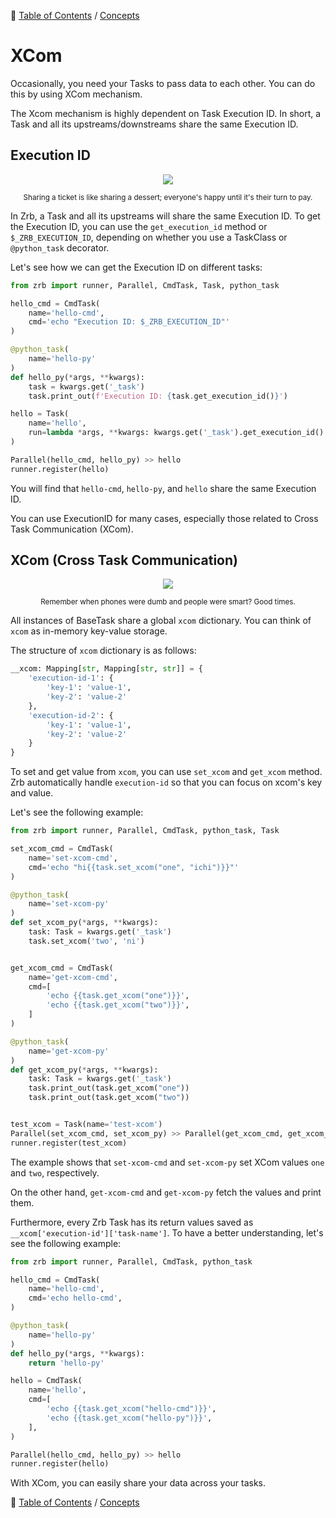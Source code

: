 🔖 [Table of Contents](../README.md) / [Concepts](README.md)

# XCom

Occasionally, you need your Tasks to pass data to each other. You can do this by using XCom mechanism.

The Xcom mechanism is highly dependent on Task Execution ID. In short, a Task and all its upstreams/downstreams share the same Execution ID.

## Execution ID

<div align="center">
  <img src="../_images/emoji/ticket.png"/>
  <p>
    <sub>
      Sharing a ticket is like sharing a dessert; everyone's happy until it's their turn to pay.
    </sub>
  </p>
</div>

In Zrb, a Task and all its upstreams will share the same Execution ID. 
To get the Execution ID, you can use the `get_execution_id` method or `$_ZRB_EXECUTION_ID`, depending on whether you use a TaskClass or `@python_task` decorator.

Let's see how we can get the Execution ID on different tasks:

```python
from zrb import runner, Parallel, CmdTask, Task, python_task

hello_cmd = CmdTask(
    name='hello-cmd',
    cmd='echo "Execution ID: $_ZRB_EXECUTION_ID"'
)

@python_task(
    name='hello-py'
)
def hello_py(*args, **kwargs):
    task = kwargs.get('_task')
    task.print_out(f'Execution ID: {task.get_execution_id()}')

hello = Task(
    name='hello',
    run=lambda *args, **kwargs: kwargs.get('_task').get_execution_id()
)

Parallel(hello_cmd, hello_py) >> hello
runner.register(hello)
```

You will find that `hello-cmd`, `hello-py`, and `hello` share the same Execution ID.

You can use ExecutionID for many cases, especially those related to Cross Task Communication (XCom).

## XCom (Cross Task Communication)

<div align="center">
  <img src="../_images/emoji/telephone_receiver.png"/>
  <p>
    <sub>
      Remember when phones were dumb and people were smart? Good times.
    </sub>
  </p>
</div>

All instances of BaseTask share a global `xcom` dictionary. You can think of `xcom` as in-memory key-value storage.

The structure of `xcom` dictionary is as follows:

```python
__xcom: Mapping[str, Mapping[str, str]] = {
    'execution-id-1': {
        'key-1': 'value-1',
        'key-2': 'value-2'
    },
    'execution-id-2': {
        'key-1': 'value-1',
        'key-2': 'value-2'
    }
}
```

To set and get value from `xcom`, you can use `set_xcom` and `get_xcom` method. Zrb automatically handle `execution-id` so that you can focus on xcom's key and value.

Let's see the following example:

```python
from zrb import runner, Parallel, CmdTask, python_task, Task

set_xcom_cmd = CmdTask(
    name='set-xcom-cmd',
    cmd='echo "hi{{task.set_xcom("one", "ichi")}}"'
)

@python_task(
    name='set-xcom-py'
)
def set_xcom_py(*args, **kwargs):
    task: Task = kwargs.get('_task')
    task.set_xcom('two', 'ni')


get_xcom_cmd = CmdTask(
    name='get-xcom-cmd',
    cmd=[
        'echo {{task.get_xcom("one")}}',
        'echo {{task.get_xcom("two")}}',
    ]
)

@python_task(
    name='get-xcom-py'
)
def get_xcom_py(*args, **kwargs):
    task: Task = kwargs.get('_task')
    task.print_out(task.get_xcom("one"))
    task.print_out(task.get_xcom("two"))


test_xcom = Task(name='test-xcom')
Parallel(set_xcom_cmd, set_xcom_py) >> Parallel(get_xcom_cmd, get_xcom_py) >> test_xcom
runner.register(test_xcom)
```

The example shows that `set-xcom-cmd` and `set-xcom-py` set XCom values `one` and `two`, respectively.

On the other hand, `get-xcom-cmd` and `get-xcom-py` fetch the values and print them.

Furthermore, every Zrb Task has its return values saved as `__xcom['execution-id']['task-name']`. To have a better understanding, let's see the following example:

```python
from zrb import runner, Parallel, CmdTask, python_task

hello_cmd = CmdTask(
    name='hello-cmd',
    cmd='echo hello-cmd',
)

@python_task(
    name='hello-py'
)
def hello_py(*args, **kwargs):
    return 'hello-py'

hello = CmdTask(
    name='hello',
    cmd=[
        'echo {{task.get_xcom("hello-cmd")}}',
        'echo {{task.get_xcom("hello-py")}}',
    ],
)

Parallel(hello_cmd, hello_py) >> hello
runner.register(hello)
```

With XCom, you can easily share your data across your tasks.



🔖 [Table of Contents](../README.md) / [Concepts](README.md)
